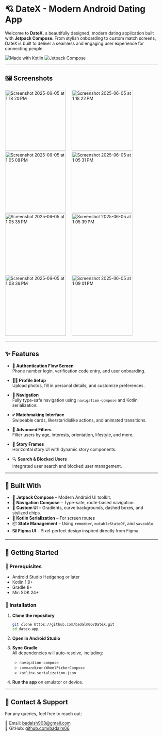# 💘 DateX - Modern Android Dating App

Welcome to **DateX**, a beautifully designed, modern dating application built with **Jetpack Compose**. From stylish onboarding to custom match screens, DateX is built to deliver a seamless and engaging user experience for connecting people.

![Made with Kotlin](https://img.shields.io/badge/Made%20with-Kotlin-7F52FF.svg?style=for-the-badge&logo=kotlin)
![Jetpack Compose](https://img.shields.io/badge/Jetpack%20Compose-4285F4.svg?style=for-the-badge&logo=android) &nbsp;&nbsp;&nbsp;


---

## 🖼️ Screenshots
<img width="200" alt="Screenshot 2025-06-05 at 1 18 20 PM" src="https://github.com/user-attachments/assets/d662d59f-be89-45eb-99bf-dadd8d8b99ea" /> &nbsp;&nbsp;&nbsp;
<img width="200" alt="Screenshot 2025-06-05 at 1 18 22 PM" src="https://github.com/user-attachments/assets/6fa14701-662c-4642-b082-33c418165f09" /> &nbsp;&nbsp;&nbsp;
<img width="200" alt="Screenshot 2025-06-05 at 1 05 08 PM" src="https://github.com/user-attachments/assets/86f7bf16-093b-40f6-bf85-d9e20bff2cd6" /> &nbsp;&nbsp;&nbsp;
<img width="200" alt="Screenshot 2025-06-05 at 1 05 31 PM" src="https://github.com/user-attachments/assets/0272b422-6fe0-48e4-bf4c-4a598d13fb51" /> &nbsp;&nbsp;&nbsp;
<img width="200" alt="Screenshot 2025-06-05 at 1 05 35 PM" src="https://github.com/user-attachments/assets/5a0f6dcd-2860-4934-86e0-d1e2b6dd0e37" /> &nbsp;&nbsp;&nbsp;
<img width="200" alt="Screenshot 2025-06-05 at 1 05 39 PM" src="https://github.com/user-attachments/assets/37bc7e46-a227-4dc6-b2a5-e42589ba793d" /> &nbsp;&nbsp;&nbsp;
<img width="200" alt="Screenshot 2025-06-05 at 1 08 36 PM" src="https://github.com/user-attachments/assets/1f7d8198-3375-4154-83d7-c252bc2d5ecc" /> &nbsp;&nbsp;&nbsp;
<img width="200" alt="Screenshot 2025-06-05 at 1 09 01 PM" src="https://github.com/user-attachments/assets/448479fc-cb2c-4d69-8e91-f346c0e901a0" />

---

## ✨ Features

- 🔐 **Authentication Flow Screen**  
  Phone number login, verification code entry, and user onboarding.

- 🧑‍💼 **Profile Setup**  
  Upload photos, fill in personal details, and customize preferences.

- 🧭 **Navigation**  
  Fully type-safe navigation using `navigation-compose` and Kotlin serialization.

- 💕 **Matchmaking Interface**  
  Swipeable cards, like/star/dislike actions, and animated transitions.

- 🎯 **Advanced Filters**  
  Filter users by age, interests, orientation, lifestyle, and more.

- 📸 **Story Frames**  
  Horizontal story UI with dynamic story components.

- 🔍 **Search & Blocked Users**  
  Integrated user search and blocked user management.

---

## 🧱 Built With

- 🧩 **Jetpack Compose** – Modern Android UI toolkit.
- 🧭 **Navigation Compose** – Type-safe, route-based navigation.
- 🎨 **Custom UI** – Gradients, curve backgrounds, dashed boxes, and stylized chips.
- 🧰 **Kotlin Serialization** – For screen routes
- 📦 **State Management** – Using `remember`, `mutableStateOf`, and `saveable`.
- 🖼️ **Figma UI** – Pixel-perfect design inspired directly from Figma.

---

## 🚀 Getting Started

### 🧰 Prerequisites

- Android Studio Hedgehog or later
- Kotlin 1.9+
- Gradle 8+
- Min SDK 24+

### 🔧 Installation

1. **Clone the repository**
    ```bash
    git clone https://github.com/badalm06/DateX.git
    cd datex-app
    ```

2. **Open in Android Studio**

3. **Sync Gradle**  
   All dependencies will auto-resolve, including:
   - `navigation-compose`
   - `commandiron:WheelPickerCompose`
   - `kotlinx-serialization-json`

4. **Run the app** on emulator or device.

---

## 💬 Contact & Support

For any queries, feel free to reach out:

📧 Email: [badalsh908@gmail.com](mailto:badalsh908@gmail.com)  
🐙 GitHub: [github.com/badalm06](https://github.com/badalm06)

